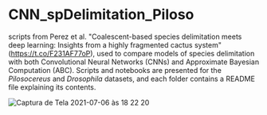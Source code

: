 # CNN_spDelimitation_Piloso
scripts from Perez et al. "Coalescent-based species delimitation meets deep learning: Insights from a highly fragmented cactus system" (https://t.co/F231AF77oP),
used to compare models of species delimitation with both Convolutional Neural Networks (CNNs) 
and Approximate Bayesian Computation (ABC). Scripts and notebooks are presented for the *Pilosocereus* and *Drosophila* datasets,
and each folder contains a README file explaining its contents.

![Captura de Tela 2021-07-06 às 18 22 20](https://user-images.githubusercontent.com/4420562/124668341-1b9a9980-de87-11eb-9eaa-3b4e21e46086.png)
